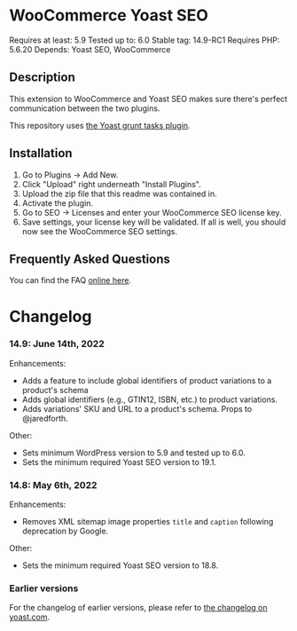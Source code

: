 WooCommerce Yoast SEO
=====================
Requires at least: 5.9
Tested up to: 6.0
Stable tag: 14.9-RC1
Requires PHP: 5.6.20
Depends: Yoast SEO, WooCommerce

Description
-----------

This extension to WooCommerce and Yoast SEO makes sure there's perfect communication between the two plugins.

This repository uses [the Yoast grunt tasks plugin](https://github.com/Yoast/plugin-grunt-tasks).

Installation
------------

1. Go to Plugins -> Add New.
2. Click "Upload" right underneath "Install Plugins".
3. Upload the zip file that this readme was contained in.
4. Activate the plugin.
5. Go to SEO -> Licenses and enter your WooCommerce SEO license key.
6. Save settings, your license key will be validated. If all is well, you should now see the WooCommerce SEO settings.

Frequently Asked Questions
--------------------------

You can find the FAQ [online here](https://kb.yoast.com/kb/category/woocommerce-seo/).

Changelog
=========

### 14.9: June 14th, 2022


Enhancements:

* Adds a feature to include global identifiers of product variations to a product's schema
* Adds global identifiers (e.g., GTIN12, ISBN, etc.) to product variations.
* Adds variations' SKU and URL to a product's schema. Props to @jaredforth.

Other:

* Sets minimum WordPress version to 5.9 and tested up to 6.0.
* Sets the minimum required Yoast SEO version to 19.1.

### 14.8: May 6th, 2022

Enhancements:

* Removes XML sitemap image properties `title` and `caption` following deprecation by Google.

Other:

* Sets the minimum required Yoast SEO version to 18.8.


### Earlier versions
For the changelog of earlier versions, please refer to [the changelog on yoast.com](https://yoa.st/woo-seo-changelog).
